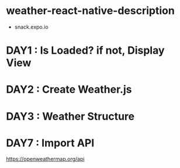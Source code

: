# weather-react-native-description

- snack.expo.io

# DAY1 : Is Loaded? if not, Display View

# DAY2 : Create Weather.js

# DAY3 : Weather Structure

# DAY7 : Import API
https://openweathermap.org/api

